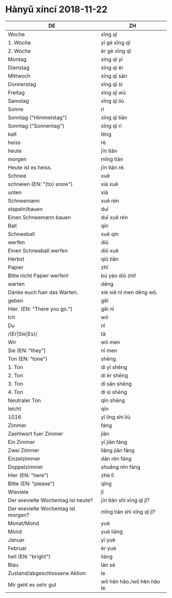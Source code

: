 # Hànyǔ xíncí 2018-11-22

| DE                                  | ZH                         |
| ----------------------------------- | -------------------------- |
| Woche                               | xīng qī                    |
| 1. Woche                            | yī gè xīng qī              |
| 2. Woche                            | èr gè xīng qī              |
| Montag                              | xīng qī yī                 |
| Dienstag                            | xīng qī èr                 |
| Mittwoch                            | xīng qī sān                |
| Donnerstag                          | xīng qī sì                 |
| Freitag                             | xīng qī wǔ                 |
| Samstag                             | xīng qī liù                |
| Sonne                               | rì                         |
| Sonntag ("Himmelstag")              | xīng qī tiān               |
| Sonntag ("Sonnentag")               | xīng qī rì                 |
| kalt                                | lěng                       |
| heiss                               | rè                         |
| heute                               | jīn tiān                   |
| morgen                              | mǐng tiān                  |
| Heute ist es heiss.                 | jīn tiān rè.               |
| Schnee                              | xuě                        |
| schneien (EN: "(to) snow")          | xià xuě                    |
| unten                               | xià                        |
| Schneemann                          | xuě rén                    |
| stapeln/bauen                       | duī                        |
| Einen Schneemann bauen              | duī xuě rén                |
| Ball                                | qín                        |
| Schneeball                          | xuě qín                    |
| werfen                              | diū                        |
| Einen Schneeball werfen             | diū xuě                    |
| Herbst                              | qiū tiān                   |
| Papier                              | zhǐ                        |
| Bitte nicht Papier werfen!          | bú yào diū zhǐ!            |
| warten                              | děng                       |
| Danke euch fuer das Warten.         | xiè xiè nǐ men děng wǒ.    |
| geben                               | gěi                        |
| Hier. (EN: "There you go.")         | gěi nǐ                     |
| Ich                                 | wǒ                         |
| Du                                  | nǐ                         |
| /(Er\|Sie\|Es)/                     | tā                         |
| Wir                                 | wǒ men                     |
| Sie (EN: "they")                    | nǐ men                     |
| Ton (EN: "tone")                    | shēng                      |
| 1. Ton                              | dì yī shēng                |
| 2. Ton                              | dì èr shēng                |
| 3. Ton                              | dì sān shēng               |
| 4. Ton                              | dì sì shēng                |
| Neutraler Ton                       | qīn shēng                  |
| leicht                              | qīn                        |
| 1016                                | yī líng shí liù            |
| Zimmer                              | fáng                       |
| Zaehlwort fuer Zimmer               | jiān                       |
| Ein Zimmer                          | yī jiān fáng               |
| Zwei Zimmer                         | liǎng jiān fáng            |
| Einzelzimmer                        | dān rén fáng               |
| Doppelzimmer                        | shuǎng rén fáng            |
| Hier (EN: "here")                   | zhè lǐ                     |
| Bitte (EN: "please")                | qǐng                       |
| Wieviele                            | jǐ                         |
| Der wievielte Wochentag ist heute?  | jīn tiān shì xīng qī jǐ?   |
| Der wievielte Wochentag ist morgen? | mǐng tiān shì xīng qī jǐ?  |
| Monat/Mond                          | yuè                        |
| Mond                                | yuè liàng                  |
| Januar                              | yī yuè                     |
| Februar                             | èr yuè                     |
| hell (EN: "bright")                 | liàng                      |
| Blau                                | lán sè                     |
| Zustand/abgeschlossene Aktion       | le                         |
| Mir geht es sehr gut                | wǒ hěn hǎo./wǒ hěn hǎo le. |

